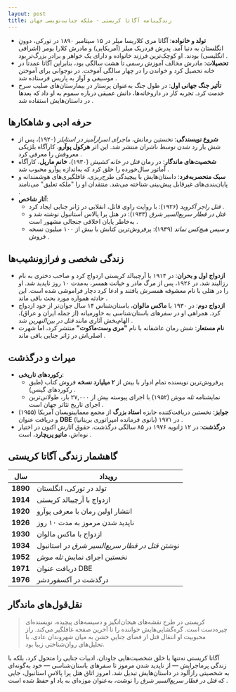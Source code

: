 ```yaml
---
layout: post
title: زندگینامه آگاتا کریستی - ملکه جنایت‌نویسی جهان
---
```


- **تولد و خانواده**: آگاتا مری کلاریسا میلر در ۱۵ سپتامبر ۱۸۹۰ در تورکی، دوونِ انگلستان به دنیا آمد. پدرش فردریک میلر (آمریکایی) و مادرش کلارا بومر (اشرافی انگلیسی) بودند. او کوچک‌ترین فرزند خانواده و دارای یک خواهر و برادر بزرگ‌تر بود .  
- **تحصیلات**: مادرش مخالف آموزش رسمی تا هشت سالگی بود، بنابراین آگاتا عمدتاً در خانه تحصیل کرد و خواندن را در چهار سالگی آموخت. در نوجوانی برای آموختن موسیقی و آواز به پاریس فرستاده شد .  
- **تأثیر جنگ جهانی اول**: در طول جنگ به‌عنوان پرستار در بیمارستان‌های صلیب سرخ خدمت کرد. تجربه کار در داروخانه‌ها، دانش عمیقی درباره سموم به او داد که بعدها در داستان‌هایش استفاده شد .

## حرفه ادبی و شاهکارها
- **شروع نویسندگی**: نخستین رمانش، *ماجرای اسرارآمیز در استایلز* (۱۹۲۰)، پس از شش بار رد شدن توسط ناشران منتشر شد. این اثر **هرکول پوآرو**، کارآگاه بلژیکی معروفش را معرفی کرد .  
- **شخصیت‌های ماندگار**: در رمان *قتل در خانه کشیش* (۱۹۳۰)، **خانم مارپل**، کارآگاه آماتور سال‌خورده را خلق کرد که به‌اندازه پوآرو محبوب شد .  
- **سبک منحصربه‌فرد**: داستان‌هایش با پیچیدگی طرح‌ریزی، غافلگیری‌های هوشمندانه و پایان‌بندی‌های غیرقابل پیش‌بینی شناخته می‌شد. منتقدان او را "ملکه تعلیق" می‌نامند .  
- **آثار شاخص**:  
  - *قتل راجر آکروید* (۱۹۲۶): با روایت راوی قاتل، انقلابی در ژانر جنایی ایجاد کرد .  
  - *قتل در قطار سریع‌السیر شرق* (۱۹۳۴): در هتل پرا پالاس استانبول نوشته شد و به‌خاطر پایان اخلاقی جنجالی مشهور است .  
  - *و سپس هیچ‌کس نماند* (۱۹۳۹): پرفروش‌ترین کتابش با بیش از ۱۰۰ میلیون نسخه فروش .

## زندگی شخصی و فرازونشیب‌ها
- **ازدواج اول و بحران**: در ۱۹۱۴ با آرچیبالد کریستی ازدواج کرد و صاحب دختری به نام رزالیند شد. در ۱۹۲۶، پس از مرگ مادر و خیانت همسر، به‌مدت ۱۰ روز ناپدید شد. او را در هتلی با نام معشوقه همسرش یافتند و ادعا کرد دچار فراموشی شده است. این حادثه همواره مورد بحث باقی ماند .  
- **ازدواج دوم**: در ۱۹۳۰ با **ماکس مالوان**، باستان‌شناس ۱۴ سال جوان‌تر از خود ازدواج کرد. همراهی او در سفرهای باستان‌شناسی به خاورمیانه (از جمله ایران و عراق)، الهام‌بخش آثاری مانند *قتل در بین‌النهرین* شد .  
- **نام مستعار**: شش رمان عاشقانه با نام **"مری وست‌ماکوت"** منتشر کرد، اما شهرت اصلی‌اش در ژانر جنایی باقی ماند .

## میراث و درگذشت
- **رکوردهای تاریخی**:  
  - پرفروش‌ترین نویسنده تمام ادوار با بیش از **۲ میلیارد نسخه** فروش کتاب (طبق رکوردهای گینس) .  
  - نمایشنامه *تله موش* (۱۹۵۲) با اجرای پیوسته بیش از ۲۷,۰۰۰ بار، طولانی‌ترین اجرای تاریخ تئاتر جهان است .  
- **جوایز**: نخستین دریافت‌کننده جایزه **استاد بزرگ** از مجمع معمایینویسان آمریکا (۱۹۵۵) و دریافت عنوان **DBE** (بانوی فرمانده امپراتوری بریتانیا) در ۱۹۷۱ .  
- **درگذشت**: در ۱۲ ژانویه ۱۹۷۶ در ۸۵ سالگی درگذشت. حقوق آثارش اکنون در اختیار نوه‌اش، **ماتیو پریچارد**، است .

## گاهشمار زندگی آگاتا کریستی

| سال       | رویداد                     |
|-----------|----------------------------|
| **1890**  | تولد در تورکی، انگلستان   |
| **1914**  | ازدواج با آرچیبالد کریستی |
| **1920**  | انتشار اولین رمان با معرفی پوآرو |
| **1926**  | ناپدید شدن مرموز به مدت ۱۰ روز |
| **1930**  | ازدواج با ماکس مالوان     |
| **1934**  | نوشتن *قتل در قطار سریع‌السیر شرق* در استانبول |
| **1952**  | نخستین اجرای نمایش *تله موش* |
| **1971**  | دریافت عنوان DBE          |
| **1976**  | درگذشت در آکسفوردشر       |

## نقل‌قول‌های ماندگار
> کریستی در طرح نقشه‌های هیجان‌انگیز و دسیسه‌های پیچیده، نویسنده‌ای چیره‌دست است. گره‌گشایی‌هایش خواننده را تا آخرین صفحه غافلگیر می‌کند.
> راز محبوبیت او انتقال قتل از فضای جناییِ خشن به میان شهروندان عادی، با تحلیل‌های روان‌شناختی زیبا بود.

آگاتا کریستی نه‌تنها با خلق شخصیت‌هایی جاودان، ادبیات جنایی را متحول کرد، بلکه با زندگی پرماجرایش — از ناپدید شدن مرموز تا سفرهای باستان‌شناسی — خود به‌گونه‌ای به شخصیتی رازآلود در داستان‌هایش تبدیل شد. امروز اتاق هتل پرا پالاسِ استانبول، جایی که *قتل در قطار سریع‌السیر شرق* را نوشت، به‌عنوان موزه‌ای به یاد او حفظ شده است .
